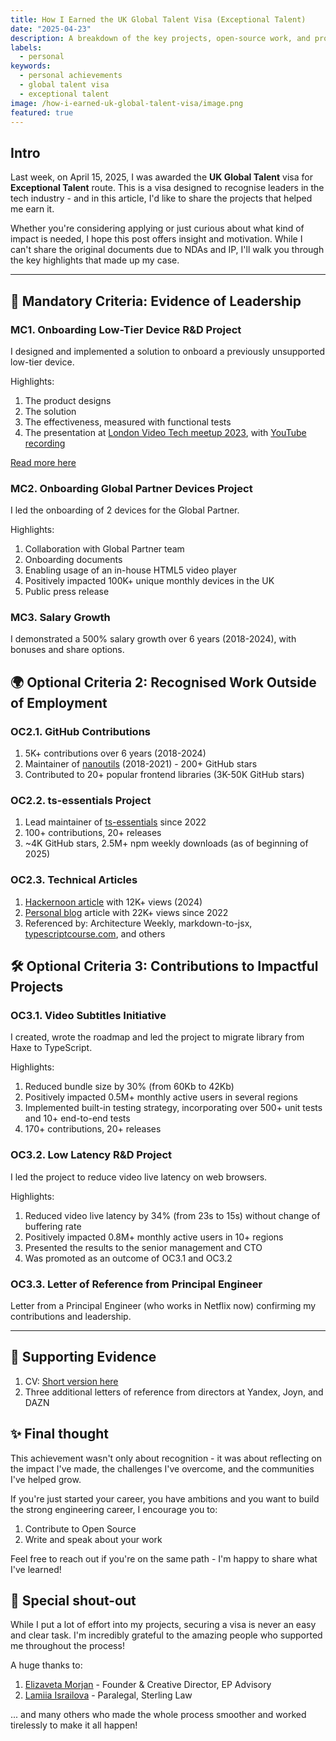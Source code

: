 ```yaml
---
title: How I Earned the UK Global Talent Visa (Exceptional Talent)
date: "2025-04-23"
description: A breakdown of the key projects, open-source work, and professional achievements that helped me secure the UK Global Talent visa in tech. This post highlights the impact and leadership demonstrated through real-world engineering initiatives.
labels:
  - personal
keywords:
  - personal achievements
  - global talent visa
  - exceptional talent
image: /how-i-earned-uk-global-talent-visa/image.png
featured: true
---
```


## Intro

Last week, on April 15, 2025, I was awarded the **UK Global Talent** visa for **Exceptional Talent** route. This is a visa designed to recognise leaders in the tech industry - and in this article, I'd like to share the projects that helped me earn it.

Whether you're considering applying or just curious about what kind of impact is needed, I hope this post offers insight and motivation. While I can't share the original documents due to NDAs and IP, I'll walk you through the key highlights that made up my case.

---

## 💼 Mandatory Criteria: Evidence of Leadership

### MC1. Onboarding Low-Tier Device R&D Project

I designed and implemented a solution to onboard a previously unsupported low-tier device.

Highlights:

1. The product designs
2. The solution
3. The effectiveness, measured with functional tests
4. The presentation at [London Video Tech meetup 2023](https://www.meetup.com/london-video-technology/events/296212185/), with [YouTube recording](https://www.youtube.com/watch?v=yb6cTNCEGDo)

[Read more here](https://blog.beraliv.dev/2023-12-21-story-of-unknown-low-tier-device-and-its-mse-issues-lvt-notes)

### MC2. Onboarding Global Partner Devices Project

I led the onboarding of 2 devices for the Global Partner.

Highlights:

1. Collaboration with Global Partner team
2. Onboarding documents
3. Enabling usage of an in-house HTML5 video player
4. Positively impacted 100K+ unique monthly devices in the UK
5. Public press release

### MC3. Salary Growth

I demonstrated a 500% salary growth over 6 years (2018-2024), with bonuses and share options.

## 🌍 Optional Criteria 2: Recognised Work Outside of Employment

### OC2.1. GitHub Contributions

1. 5K+ contributions over 6 years (2018-2024)
2. Maintainer of [nanoutils](https://github.com/nanoutils/nanoutils) (2018-2021) - 200+ GitHub stars
3. Contributed to 20+ popular frontend libraries (3K-50K GitHub stars)

### OC2.2. ts-essentials Project

1. Lead maintainer of [ts-essentials](https://github.com/ts-essentials/ts-essentials) since 2022
2. 100+ contributions, 20+ releases
3. ~4K GitHub stars, 2.5M+ npm weekly downloads (as of beginning of 2025)

### OC2.3. Technical Articles

1. [Hackernoon article](https://hackernoon.com/the-scrollbar-customization-in-css-and-js-2024-update) with 12K+ views (2024)
2. [Personal blog](https://blog.beraliv.dev/) article with 22K+ views since 2022
3. Referenced by: Architecture Weekly, markdown-to-jsx, [typescriptcourse.com](http://typescriptcourse.com/), and others

## 🛠 Optional Criteria 3: Contributions to Impactful Projects

### OC3.1. Video Subtitles Initiative

I created, wrote the roadmap and led the project to migrate library from Haxe to TypeScript.

Highlights:

1. Reduced bundle size by 30% (from 60Kb to 42Kb)
2. Positively impacted 0.5M+ monthly active users in several regions
3. Implemented built-in testing strategy, incorporating over 500+ unit tests and 10+ end-to-end tests
4. 170+ contributions, 20+ releases

### OC3.2. Low Latency R&D Project

I led the project to reduce video live latency on web browsers.

Highlights:

1. Reduced video live latency by 34% (from 23s to 15s) without change of buffering rate
2. Positively impacted 0.8M+ monthly active users in 10+ regions
3. Presented the results to the senior management and CTO
4. Was promoted as an outcome of OC3.1 and OC3.2

### OC3.3. Letter of Reference from Principal Engineer

Letter from a Principal Engineer (who works in Netflix now) confirming my contributions and leadership.

---

## 📄 Supporting Evidence

1. CV: [Short version here](https://drive.google.com/file/d/1pUmwQFVBVxTsA3g1WTDnA1jwL4M-3XL2/view?usp=sharing)
2. Three additional letters of reference from directors at Yandex, Joyn, and DAZN

## ✨ Final thought

This achievement wasn't only about recognition - it was about reflecting on the impact I've made, the challenges I've overcome, and the communities I've helped grow.

If you're just started your career, you have ambitions and you want to build the strong engineering career, I encourage you to:

1. Contribute to Open Source
2. Write and speak about your work

Feel free to reach out if you're on the same path - I'm happy to share what I've learned!

## 🧡 Special shout-out

While I put a lot of effort into my projects, securing a visa is never an easy and clear task. I'm incredibly grateful to the amazing people who supported me throughout the process!

A huge thanks to:

1. [Elizaveta Morjan](https://www.linkedin.com/in/elizavetaproselkova/) - Founder & Creative Director, EP Advisory
2. [Lamiia Israilova](https://www.linkedin.com/in/lamiia-israilova/) - Paralegal, Sterling Law

... and many others who made the whole process smoother and worked tirelessly to make it all happen!
